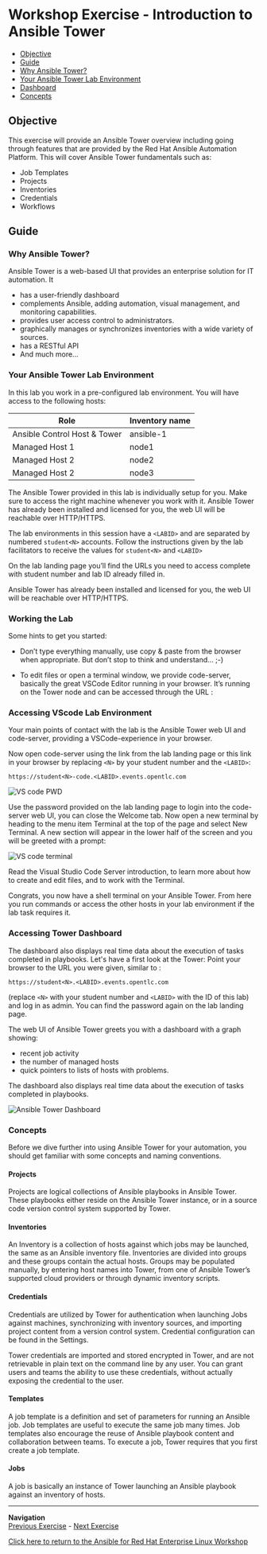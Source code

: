 # Workshop Exercise - Introduction to Ansible Tower


* [Objective](#objective)
* [Guide](#guide)
* [Why Ansible Tower?](#why-ansible-tower)
* [Your Ansible Tower Lab Environment](#your-ansible-tower-lab-environment)
* [Dashboard](#dashboard)
* [Concepts](#concepts)

## Objective

This exercise will provide an Ansible Tower overview including going through features that are provided by the Red Hat Ansible Automation Platform.  This will cover Ansible Tower fundamentals such as:

* Job Templates
* Projects
* Inventories
* Credentials
* Workflows

## Guide

### Why Ansible Tower?

Ansible Tower is a web-based UI that provides an enterprise solution for IT automation. It

* has a user-friendly dashboard
* complements Ansible, adding automation, visual management, and monitoring capabilities.
* provides user access control to administrators.
* graphically manages or synchronizes inventories with a wide variety of sources.
* has a RESTful API
* And much more...

### Your Ansible Tower Lab Environment

In this lab you work in a pre-configured lab environment. You will have access to the following hosts:

| Role                         | Inventory name |
| -----------------------------| ---------------|
| Ansible Control Host & Tower | ansible-1      |
| Managed Host 1               | node1          |
| Managed Host 2               | node2          |
| Managed Host 2               | node3          |

The Ansible Tower provided in this lab is individually setup for you. Make sure to access the right machine whenever you work with it. Ansible Tower has already been installed and licensed for you, the web UI will be reachable over HTTP/HTTPS.

The lab environments in this session have a `<LABID>` and are separated by numbered `student<N>` accounts. Follow the instructions given by the lab facilitators to receive the values for `student<N>` and `<LABID>`

On the lab landing page you’ll find the URLs you need to access complete with student number and lab ID already filled in.

Ansible Tower has already been installed and licensed for you, the web UI will be reachable over HTTP/HTTPS.

###  Working the Lab
Some hints to get you started:

* Don’t type everything manually, use copy & paste from the browser when appropriate. But don’t stop to think and understand… ;-)

* To edit files or open a terminal window, we provide code-server, basically the great VSCode Editor running in your browser. It’s running on the Tower node and can be accessed through the URL :
   

### Accessing VScode Lab Environment

Your main points of contact with the lab is the Ansible Tower web UI and code-server, providing a VSCode-experience in your browser.

Now open code-server using the link from the lab landing page or this link in your browser by replacing `<N>` by your student number and the `<LABID>`:

    https://student<N>-code.<LABID>.events.opentlc.com

![VS code PWD](images/vscode-pwd.png)

Use the password provided on the lab landing page to login into the code-server web UI, you can close the Welcome tab. Now open a new terminal by heading to the menu item Terminal at the top of the page and select New Terminal. A new section will appear in the lower half of the screen and you will be greeted with a prompt:

![VS code terminal](images/vscode-terminal.png)


Read the Visual Studio Code Server introduction, to learn more about how to create and edit files, and to work with the Terminal.

Congrats, you now have a shell terminal on your Ansible Tower. From here you run commands or access the other hosts in your lab environment if the lab task requires it.


### Accessing Tower Dashboard

The dashboard also displays real time data about the execution of tasks completed in playbooks.
Let's have a first look at the Tower: Point your browser to the URL you were given, similar to :

    https://student<N>.<LABID>.events.opentlc.com

(replace `<N>` with your student number and `<LABID>` with the ID of this lab) and log in as admin. You can find the password again on the lab landing page.


The web UI of Ansible Tower greets you with a dashboard with a graph showing:

* recent job activity
* the number of managed hosts
* quick pointers to lists of hosts with problems.

The dashboard also displays real time data about the execution of tasks completed in playbooks.

![Ansible Tower Dashboard](images/dashboard.png)

### Concepts

Before we dive further into using Ansible Tower for your automation, you should get familiar with some concepts and naming conventions.

#### Projects

Projects are logical collections of Ansible playbooks in Ansible Tower. These playbooks either reside on the Ansible Tower instance, or in a source code version control system supported by Tower.

#### Inventories

An Inventory is a collection of hosts against which jobs may be launched, the same as an Ansible inventory file. Inventories are divided into groups and these groups contain the actual hosts. Groups may be populated manually, by entering host names into Tower, from one of Ansible Tower’s supported cloud providers or through dynamic inventory scripts.

#### Credentials

Credentials are utilized by Tower for authentication when launching Jobs against machines, synchronizing with inventory sources, and importing project content from a version control system. Credential configuration can be found in the Settings.

Tower credentials are imported and stored encrypted in Tower, and are not retrievable in plain text on the command line by any user. You can grant users and teams the ability to use these credentials, without actually exposing the credential to the user.

#### Templates

A job template is a definition and set of parameters for running an Ansible job. Job templates are useful to execute the same job many times. Job templates also encourage the reuse of Ansible playbook content and collaboration between teams. To execute a job, Tower requires that you first create a job template.

#### Jobs

A job is basically an instance of Tower launching an Ansible playbook against an inventory of hosts.

---
**Navigation**
<br>
[Previous Exercise](../1.7-role) - [Next Exercise](../2.2-cred)

[Click here to return to the Ansible for Red Hat Enterprise Linux Workshop](../README.md#section-2---ansible-tower-exercises)
